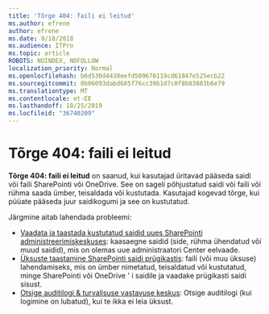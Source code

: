 ```yaml
---
title: 'Tõrge 404: faili ei leitud'
ms.author: efrene
author: efrene
ms.date: 9/18/2018
ms.audience: ITPro
ms.topic: article
ROBOTS: NOINDEX, NOFOLLOW
localization_priority: Normal
ms.openlocfilehash: b6d530d4438eefd509670119cd61847e525ecb22
ms.sourcegitcommit: 0b06093dabd685f76cc39b1d7c0f8b03883b6e79
ms.translationtype: MT
ms.contentlocale: et-EE
ms.lasthandoff: 10/25/2019
ms.locfileid: "36740209"
---
```

# <a name="error-404-file-not-found"></a>Tõrge 404: faili ei leitud

**Tõrge 404: faili ei leitud** on saanud, kui kasutajad üritavad pääseda saidi või faili SharePointi või OneDrive. See on sageli põhjustatud saidi või faili või rühma saada ümber, teisaldada või kustutada.
Kasutajad kogevad tõrge, kui püüate pääseda juur saidikogumi ja see on kustutatud.

Järgmine aitab lahendada probleemi:
- [Vaadata ja taastada kustutatud saidid uues SharePointi administreerimiskeskuses](https://docs.microsoft.com/sharepoint/view-and-restore-deleted-sites-in-new-admin-center): kaasaegne saidid (side, rühma ühendatud või muud saidid), mis on olemas uue administraatori Center eelvaade.
- [Üksuste taastamine SharePointi saidi prügikastis](https://support.office.com/article/Restore-items-in-the-Recycle-Bin-of-a-SharePoint-site-6df466b6-55f2-4898-8d6e-c0dff851a0be): faili (või muu üksuse) lahendamiseks, mis on ümber nimetatud, teisaldatud või kustutatud, minge SharePointi või OneDrive ' i saidile ja vaadake prügikasti saidi sisust.
- [Otsige auditilogi &amp; turvalisuse vastavuse keskus](https://docs.microsoft.com/office365/securitycompliance/search-the-audit-log-in-security-and-compliance): Otsige auditilogi (kui logimine on lubatud), kui te ikka ei leia üksust.